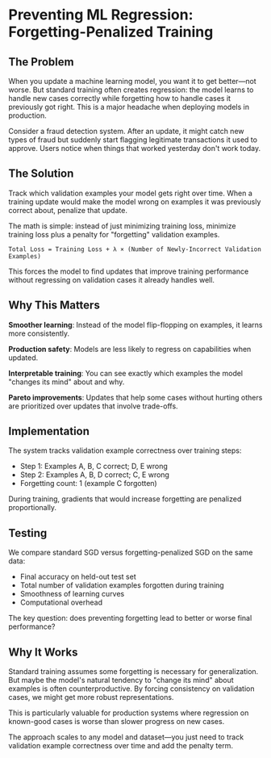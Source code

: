# Preventing ML Regression: Forgetting-Penalized Training

## The Problem

When you update a machine learning model, you want it to get better—not worse. But standard training often creates regression: the model learns to handle new cases correctly while forgetting how to handle cases it previously got right. This is a major headache when deploying models in production.

Consider a fraud detection system. After an update, it might catch new types of fraud but suddenly start flagging legitimate transactions it used to approve. Users notice when things that worked yesterday don't work today.

## The Solution

Track which validation examples your model gets right over time. When a training update would make the model wrong on examples it was previously correct about, penalize that update.

The math is simple: instead of just minimizing training loss, minimize training loss plus a penalty for "forgetting" validation examples.

```
Total Loss = Training Loss + λ × (Number of Newly-Incorrect Validation Examples)
```

This forces the model to find updates that improve training performance without regressing on validation cases it already handles well.

## Why This Matters

**Smoother learning**: Instead of the model flip-flopping on examples, it learns more consistently.

**Production safety**: Models are less likely to regress on capabilities when updated.

**Interpretable training**: You can see exactly which examples the model "changes its mind" about and why.

**Pareto improvements**: Updates that help some cases without hurting others are prioritized over updates that involve trade-offs.

## Implementation

The system tracks validation example correctness over training steps:
- Step 1: Examples A, B, C correct; D, E wrong
- Step 2: Examples A, B, D correct; C, E wrong  
- Forgetting count: 1 (example C forgotten)

During training, gradients that would increase forgetting are penalized proportionally.

## Testing

We compare standard SGD versus forgetting-penalized SGD on the same data:
- Final accuracy on held-out test set
- Total number of validation examples forgotten during training  
- Smoothness of learning curves
- Computational overhead

The key question: does preventing forgetting lead to better or worse final performance?

## Why It Works

Standard training assumes some forgetting is necessary for generalization. But maybe the model's natural tendency to "change its mind" about examples is often counterproductive. By forcing consistency on validation cases, we might get more robust representations.

This is particularly valuable for production systems where regression on known-good cases is worse than slower progress on new cases.

The approach scales to any model and dataset—you just need to track validation example correctness over time and add the penalty term.
